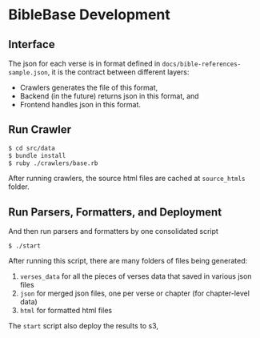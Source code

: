 # BibleBase Development

## Interface

The json for each verse is in format defined in `docs/bible-references-sample.json`, it is the contract between different layers:
* Crawlers generates the file of this format,
* Backend (in the future) returns json in this format, and
* Frontend handles json in this format.

## Run Crawler

```bash
$ cd src/data
$ bundle install
$ ruby ./crawlers/base.rb
```

After running crawlers, the source html files are cached at `source_htmls` folder.

## Run Parsers, Formatters, and Deployment

And then run parsers and formatters by one consolidated script

```
$ ./start
```

After running this script, there are many folders of files being generated:

1. `verses_data` for all the pieces of verses data that saved in various json files
1. `json` for merged json files, one per verse or chapter (for chapter-level data)
1. `html` for formatted html files

The `start` script also deploy the results to s3,
